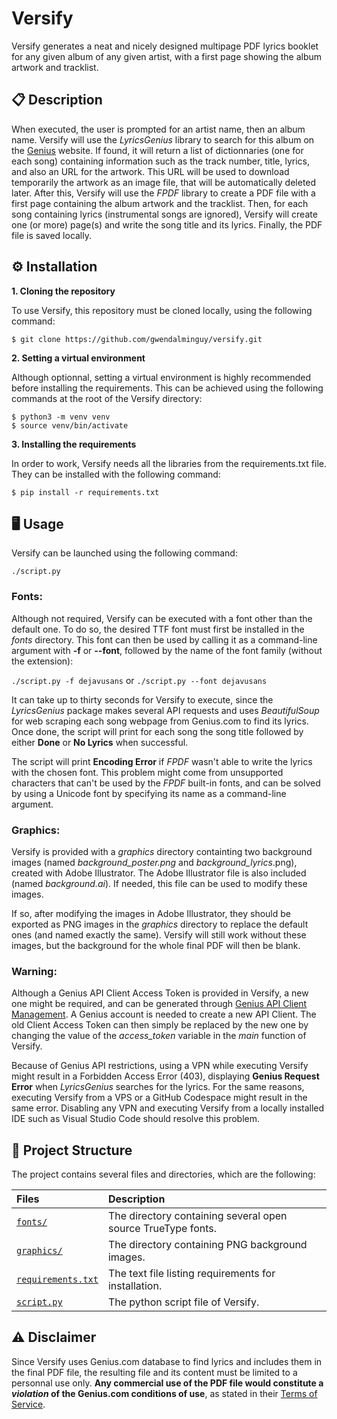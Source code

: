 # Versify

Versify generates a neat and nicely designed multipage PDF lyrics booklet for any given album of any given artist, with a first page showing the album artwork and tracklist.

## 📋 Description

When executed, the user is prompted for an artist name, then an album name. Versify will use the *LyricsGenius* library to search for this album on the [Genius](https://genius.com) website.
If found, it will return a list of dictionnaries (one for each song) containing information such as the track number, title, lyrics, and also an URL for the artwork.
This URL will be used to download temporarily the artwork as an image file, that will be automatically deleted later.
After this, Versify will use the *FPDF* library to create a PDF file with a first page containing the album artwork and the tracklist. Then, for each song containing lyrics (instrumental songs are ignored), Versify will create one (or more) page(s) and write the song title and its lyrics. Finally, the PDF file is saved locally.

## ⚙️ Installation

**1. Cloning the repository**

To use Versify, this repository must be cloned locally, using the following command:

```
$ git clone https://github.com/gwendalminguy/versify.git
```

**2. Setting a virtual environment**

Although optionnal, setting a virtual environment is highly recommended before installing the requirements.
This can be achieved using the following commands at the root of the Versify directory:

```
$ python3 -m venv venv
$ source venv/bin/activate
```

**3. Installing the requirements**

In order to work, Versify needs all the libraries from the requirements.txt file.
They can be installed with the following command:

```
$ pip install -r requirements.txt
```

## 🖥️ Usage

Versify can be launched using the following command:

```
./script.py
```

### Fonts:

Although not required, Versify can be executed with a font other than the default one. To do so, the desired TTF font must first be installed in the *fonts* directory. This font can then be used by calling it as a command-line argument with **-f** or **--font**, followed by the name of the font family (without the extension):

`./script.py -f dejavusans` or `./script.py --font dejavusans`

It can take up to thirty seconds for Versify to execute, since the *LyricsGenius* package makes several API requests and uses *BeautifulSoup* for web scraping each song webpage from Genius.com to find its lyrics. Once done, the script will print for each song the song title followed by either **Done** or **No Lyrics** when successful.

The script will print **Encoding Error** if *FPDF* wasn't able to write the lyrics with the chosen font. This problem might come from unsupported characters that can't be used by the *FPDF* built-in fonts, and can be solved by using a Unicode font by specifying its name as a command-line argument.

### Graphics:

Versify is provided with a *graphics* directory containting two background images (named *background_poster.png* and *background_lyrics*.png), created with Adobe Illustrator. The Adobe Illustrator file is also included (named *background.ai*). If needed, this file can be used to modify these images.

If so, after modifying the images in Adobe Illustrator, they should be exported as PNG images in the *graphics* directory to replace the default ones (and named exactly the same). Versify will still work without these images, but the background for the whole final PDF will then be blank.

### Warning:

Although a Genius API Client Access Token is provided in Versify, a new one might be required, and can be generated through [Genius API Client Management](https://genius.com/api-clients/new). A Genius account is needed to create a new API Client. The old Client Access Token can then simply be replaced by the new one by changing the value of the *access_token* variable in the *main* function of Versify.

Because of Genius API restrictions, using a VPN while executing Versify might result in a Forbidden Access Error (403), displaying **Genius Request Error** when *LyricsGenius* searches for the lyrics. For the same reasons, executing Versify from a VPS or a GitHub Codespace might result in the same error. Disabling any VPN and executing Versify from a locally installed IDE such as Visual Studio Code should resolve this problem.

## 📂 Project Structure

The project contains several files and directories, which are the following:

| Files | Description |
| :---- | :---------- |
| [`fonts/`](https://github.com/gwendalminguy/versify/tree/main/fonts) | The directory containing several open source TrueType fonts. |
| [`graphics/`](https://github.com/gwendalminguy/versify/tree/main/graphics) | The directory containing PNG background images. |
| [`requirements.txt`](https://github.com/gwendalminguy/versify/blob/main/requirements.txt) | The text file listing requirements for installation. |
| [`script.py`](https://github.com/gwendalminguy/versify/blob/main/script.py) | The python script file of Versify. |

## ⚠️ Disclaimer

Since Versify uses Genius.com database to find lyrics and includes them in the final PDF file, the resulting file and its content must be limited to a personnal use only. **Any commercial use of the PDF file would constitute a _violation_ of the Genius.com conditions of use**, as stated in their [Terms of Service](https://genius.com/static/terms).
